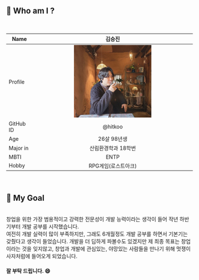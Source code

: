 ## :raising_hand: Who am I ?
<br>

|Name|김승진|
|---|:---:|
|Profile| <img src = "./profile.jpg" width = "50%" height = "50%">  |
|GitHub ID| @hitkoo
|Age| 26살 98년생|
|Major in| 산림환경학과 18학번|
|MBTI| ENTP |
|Hobby| RPG게임(로스트아크)|


<br>

## :thinking: My Goal
<br>
창업을 위한 가장 범용적이고 강력한 전문성이 개발 능력이라는 생각이 들어 작년 하반기부터 개발 공부를 시작했습니다.
<br>
여전히 개발 실력이 많이 부족하지만, 그래도 6개월정도 개발 공부를 하면서 기본기는 갖췄다고 생각이 들었습니다. 개발을 더 딥하게 파볼수도 있겠지만 제 최종 목표는 창업이라는 것을 잊지않고, 창업과 개발에 관심있는, 야망있는 사람들을 만나기 위해 멋쟁이 사자처럼에 들어오게 되었습니다.
<br>

#### 잘 부탁 드립니다. :smile:

<br>